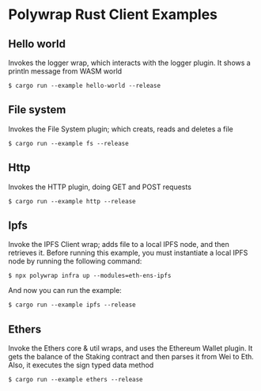 # Polywrap Rust Client Examples

## Hello world
Invokes the logger wrap, which interacts with the logger plugin. It shows a println message from WASM world
```shell
$ cargo run --example hello-world --release
```

## File system
Invokes the File System plugin; which creats, reads and deletes a file
```shell
$ cargo run --example fs --release
```

## Http
Invokes the HTTP plugin, doing GET and POST requests
```shell
$ cargo run --example http --release
```

## Ipfs
Invoke the IPFS Client wrap; adds file to a local IPFS node, and then retrieves it.
Before running this example, you must instantiate a local IPFS node by running the following command:
```
$ npx polywrap infra up --modules=eth-ens-ipfs
```
And now you can run the example:
```shell
$ cargo run --example ipfs --release
```

## Ethers
Invoke the Ethers core & util wraps, and uses the Ethereum Wallet plugin. It gets the balance of the Staking contract and then parses it from Wei to Eth. Also, it executes the sign typed data method
```shell
$ cargo run --example ethers --release
```